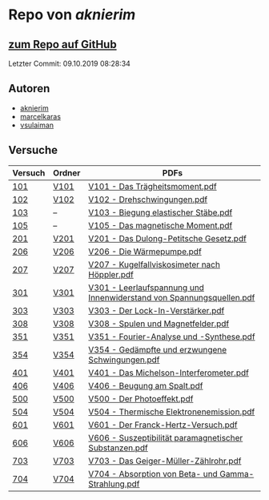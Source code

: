 # Repo von *aknierim*

## [zum Repo auf GitHub](https://github.com/aknierim/AP)

Letzter Commit: 09.10.2019 08:28:34

## Autoren
- [aknierim](https://github.com/aknierim)
- [marcelkaras](https://github.com/marcelkaras)
- [vsulaiman](https://github.com/vsulaiman)

## Versuche

|       Versuch       |                           Ordner                           |                                                                                                     PDFs                                                                                                     |
|---------------------|------------------------------------------------------------|--------------------------------------------------------------------------------------------------------------------------------------------------------------------------------------------------------------|
|[101](../versuch/101)|[V101](https://github.com/aknierim/AP/tree/master/WiSe/V101)|[V101 - Das Trägheitsmoment.pdf](https://github.com/aknierim/AP/blob/master/Protokolle/V101%20-%20Das%20Tr%C3%A4gheitsmoment.pdf)                                                                             |
|[102](../versuch/102)|[V102](https://github.com/aknierim/AP/tree/master/WiSe/V102)|[V102 - Drehschwingungen.pdf](https://github.com/aknierim/AP/blob/master/Protokolle/V102%20-%20Drehschwingungen.pdf)                                                                                          |
|[103](../versuch/103)|–                                                           |[V103 - Biegung elastischer Stäbe.pdf](https://github.com/aknierim/AP/blob/master/Protokolle/V103%20-%20Biegung%20elastischer%20St%C3%A4be.pdf)                                                               |
|[105](../versuch/105)|–                                                           |[V105 - Das magnetische Moment.pdf](https://github.com/aknierim/AP/blob/master/Protokolle/V105%20-%20Das%20magnetische%20Moment.pdf)                                                                          |
|[201](../versuch/201)|[V201](https://github.com/aknierim/AP/tree/master/WiSe/V201)|[V201 - Das Dulong-Petitsche Gesetz.pdf](https://github.com/aknierim/AP/blob/master/Protokolle/V201%20-%20Das%20Dulong-Petitsche%20Gesetz.pdf)                                                                |
|[206](../versuch/206)|[V206](https://github.com/aknierim/AP/tree/master/WiSe/V206)|[V206 - Die Wärmepumpe.pdf](https://github.com/aknierim/AP/blob/master/Protokolle/V206%20-%20Die%20W%C3%A4rmepumpe.pdf)                                                                                       |
|[207](../versuch/207)|[V207](https://github.com/aknierim/AP/tree/master/WiSe/V207)|[V207 - Kugelfallviskosimeter nach Höppler.pdf](https://github.com/aknierim/AP/blob/master/Protokolle/V207%20-%20Kugelfallviskosimeter%20nach%20H%C3%B6ppler.pdf)                                             |
|[301](../versuch/301)|[V301](https://github.com/aknierim/AP/tree/master/WiSe/V301)|[V301 - Leerlaufspannung und Innenwiderstand von Spannungsquellen.pdf](https://github.com/aknierim/AP/blob/master/Protokolle/V301%20-%20Leerlaufspannung%20und%20Innenwiderstand%20von%20Spannungsquellen.pdf)|
|[303](../versuch/303)|[V303](https://github.com/aknierim/AP/tree/master/WiSe/V303)|[V303 - Der Lock-In-Verstärker.pdf](https://github.com/aknierim/AP/blob/master/Protokolle/V303%20-%20Der%20Lock-In-Verst%C3%A4rker.pdf)                                                                       |
|[308](../versuch/308)|[V308](https://github.com/aknierim/AP/tree/master/WiSe/V308)|[V308 - Spulen und Magnetfelder.pdf](https://github.com/aknierim/AP/blob/master/Protokolle/V308%20-%20Spulen%20und%20Magnetfelder.pdf)                                                                        |
|[351](../versuch/351)|[V351](https://github.com/aknierim/AP/tree/master/WiSe/V351)|[V351 - Fourier-Analyse und -Synthese.pdf](https://github.com/aknierim/AP/blob/master/Protokolle/V351%20-%20Fourier-Analyse%20und%20-Synthese.pdf)                                                            |
|[354](../versuch/354)|[V354](https://github.com/aknierim/AP/tree/master/WiSe/V354)|[V354 - Gedämpfte und erzwungene Schwingungen.pdf](https://github.com/aknierim/AP/blob/master/Protokolle/V354%20-%20Ged%C3%A4mpfte%20und%20erzwungene%20Schwingungen.pdf)                                     |
|[401](../versuch/401)|[V401](https://github.com/aknierim/AP/tree/master/SoSe/V401)|[V401 - Das Michelson-Interferometer.pdf](https://github.com/aknierim/AP/blob/master/Protokolle/V401%20-%20Das%20Michelson-Interferometer.pdf)                                                                |
|[406](../versuch/406)|[V406](https://github.com/aknierim/AP/tree/master/SoSe/V406)|[V406 - Beugung am Spalt.pdf](https://github.com/aknierim/AP/blob/master/Protokolle/V406%20-%20Beugung%20am%20Spalt.pdf)                                                                                      |
|[500](../versuch/500)|[V500](https://github.com/aknierim/AP/tree/master/SoSe/V500)|[V500 - Der Photoeffekt.pdf](https://github.com/aknierim/AP/blob/master/Protokolle/V500%20-%20Der%20Photoeffekt.pdf)                                                                                          |
|[504](../versuch/504)|[V504](https://github.com/aknierim/AP/tree/master/SoSe/V504)|[V504 - Thermische Elektronenemission.pdf](https://github.com/aknierim/AP/blob/master/Protokolle/V504%20-%20Thermische%20Elektronenemission.pdf)                                                              |
|[601](../versuch/601)|[V601](https://github.com/aknierim/AP/tree/master/SoSe/V601)|[V601 - Der Franck-Hertz-Versuch.pdf](https://github.com/aknierim/AP/blob/master/Protokolle/V601%20-%20Der%20Franck-Hertz-Versuch.pdf)                                                                        |
|[606](../versuch/606)|[V606](https://github.com/aknierim/AP/tree/master/SoSe/V606)|[V606 - Suszeptibilität paramagnetischer Substanzen.pdf](https://github.com/aknierim/AP/blob/master/Protokolle/V606%20-%20Suszeptibilit%C3%A4t%20paramagnetischer%20Substanzen.pdf)                           |
|[703](../versuch/703)|[V703](https://github.com/aknierim/AP/tree/master/SoSe/V703)|[V703 - Das Geiger-Müller-Zählrohr.pdf](https://github.com/aknierim/AP/blob/master/Protokolle/V703%20-%20Das%20Geiger-M%C3%BCller-Z%C3%A4hlrohr.pdf)                                                          |
|[704](../versuch/704)|[V704](https://github.com/aknierim/AP/tree/master/SoSe/V704)|[V704 - Absorption von Beta- und Gamma-Strahlung.pdf](https://github.com/aknierim/AP/blob/master/Protokolle/V704%20-%20Absorption%20von%20Beta-%20und%20Gamma-Strahlung.pdf)                                  |
